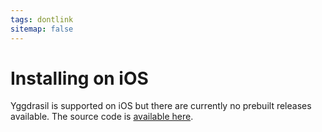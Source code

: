 ```yaml
---
tags: dontlink
sitemap: false
---
```


# Installing on iOS

Yggdrasil is supported on iOS but there are currently no prebuilt releases available. The source code is [available here](https://github.com/yggdrasil-network/yggdrasil-ios).
